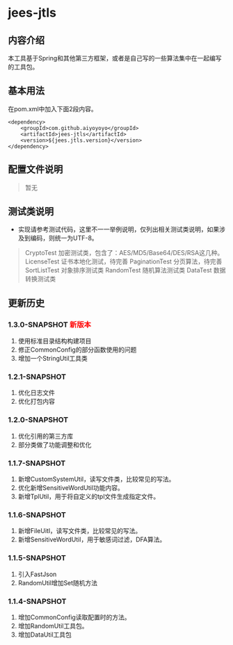 # jees-jtls

## 内容介绍
本工具基于Spring和其他第三方框架，或者是自己写的一些算法集中在一起编写的工具包。

## 基本用法
在pom.xml中加入下面2段内容。
```
<dependency>
	<groupId>com.github.aiyoyoyo</groupId>
	<artifactId>jees-jtls</artifactId>
	<version>${jees.jtls.version}</version>
</dependency>
```

## 配置文件说明
> 暂无
## 测试类说明
* 实现请参考测试代码，这里不一一举例说明，仅列出相关测试类说明，如果涉及到编码，则统一为UTF-8。
> CryptoTest 加密测试类，包含了：AES/MD5/Base64/DES/RSA这几种。
> LicenseTest 证书本地化测试，待完善
> PaginationTest 分页算法，待完善
> SortListTest 对象排序测试类
> RandomTest 随机算法测试类
> DataTest 数据转换测试类

## 更新历史
### 1.3.0-SNAPSHOT <font color='red'>新版本</font>
1. 使用标准目录结构构建项目
2. 修正CommonConfig的部分函数使用的问题
3. 增加一个StringUtil工具类
### 1.2.1-SNAPSHOT
1. 优化日志文件
2. 优化打包内容
### 1.2.0-SNAPSHOT
1. 优化引用的第三方库
2. 部分类做了功能调整和优化
### 1.1.7-SNAPSHOT
1. 新增CustomSystemUtil，读写文件类，比较常见的写法。
2. 优化新增SensitiveWordUtil功能内容。
3. 新增TplUtil，用于将自定义的tpl文件生成指定文件。
### 1.1.6-SNAPSHOT
1. 新增FileUitl，读写文件类，比较常见的写法。
2. 新增SensitiveWordUtil，用于敏感词过滤，DFA算法。
### 1.1.5-SNAPSHOT
1. 引入FastJson
2. RandomUtil增加Set随机方法
### 1.1.4-SNAPSHOT
1. 增加CommonConfig读取配置时的方法。 
2. 增加RandomUtil工具包。
3. 增加DataUtil工具包


